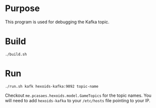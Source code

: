 # Purpose

This program is used for debugging the Kafka topic.

# Build

    ./build.sh
    
# Run

    ./run.sh kafk hexoids-kafka:9092 topic-name
    
Checkout `me.pcasaes.hexoids.model.GameTopics` for the topic names.
You will need to add `hexoids-kafka` to your `/etc/hosts` file pointing to your IP.
